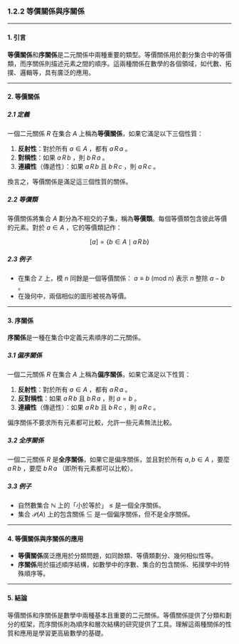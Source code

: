 ### 1.2.2 等價關係與序關係

---

#### 1. 引言

**等價關係**和**序關係**是二元關係中兩種重要的類型。等價關係用於劃分集合中的等價類，而序關係則描述元素之間的順序。這兩種關係在數學的各個領域，如代數、拓撲、邏輯等，具有廣泛的應用。

---

#### 2. 等價關係

##### 2.1 定義

一個二元關係  $`R`$  在集合  $`A`$  上稱為**等價關係**，如果它滿足以下三個性質：

1. **反射性**：對於所有  $`a \in A`$ ，都有  $`a \, R \, a`$ 。
2. **對稱性**：如果  $`a \, R \, b`$ ，則  $`b \, R \, a`$ 。
3. **連續性**（傳遞性）：如果  $`a \, R \, b`$  且  $`b \, R \, c`$ ，則  $`a \, R \, c`$ 。

換言之，等價關係是滿足這三個性質的關係。

##### 2.2 等價類

等價關係將集合  $`A`$  劃分為不相交的子集，稱為**等價類**。每個等價類包含彼此等價的元素。對於  $`a \in A`$ ，它的等價類記作：


```math
[a] = \{b \in A \mid a \, R \, b\}
```


##### 2.3 例子

- 在集合  $`\mathbb{Z}`$  上，模  $`n`$  同餘是一個等價關係： $`a \equiv b \ (\text{mod} \ n)`$  表示  $`n`$  整除  $`a - b`$ 。
- 在幾何中，兩個相似的圖形被視為等價。

---

#### 3. 序關係

**序關係**是一種在集合中定義元素順序的二元關係。

##### 3.1 偏序關係

一個二元關係  $`R`$  在集合  $`A`$  上稱為**偏序關係**，如果它滿足以下性質：

1. **反射性**：對於所有  $`a \in A`$ ，都有  $`a \, R \, a`$ 。
2. **反對稱性**：如果  $`a \, R \, b`$  且  $`b \, R \, a`$ ，則  $`a = b`$ 。
3. **連續性**（傳遞性）：如果  $`a \, R \, b`$  且  $`b \, R \, c`$ ，則  $`a \, R \, c`$ 。

偏序關係不要求所有元素都可比較，允許一些元素無法比較。

##### 3.2 全序關係

一個二元關係  $`R`$  是**全序關係**，如果它是偏序關係，並且對於所有  $`a, b \in A`$ ，要麼  $`a \, R \, b`$ ，要麼  $`b \, R \, a`$ （即所有元素都可以比較）。

##### 3.3 例子

- 自然數集合  $`\mathbb{N}`$  上的「小於等於」  $`\leq`$  是一個全序關係。
- 集合  $`\mathcal{P}(A)`$  上的包含關係  $`\subseteq`$  是一個偏序關係，但不是全序關係。

---

#### 4. 等價關係與序關係的應用

- **等價關係**廣泛應用於分類問題，如同餘類、等價類劃分、幾何相似性等。
- **序關係**用於描述順序結構，如數學中的序數、集合的包含關係、拓撲學中的特殊順序等。

---

#### 5. 結論

等價關係和序關係是數學中兩種基本且重要的二元關係。等價關係提供了分類和劃分的框架，而序關係則為順序和層次結構的研究提供了工具。理解這兩種關係的性質和應用是學習更高級數學的基礎。